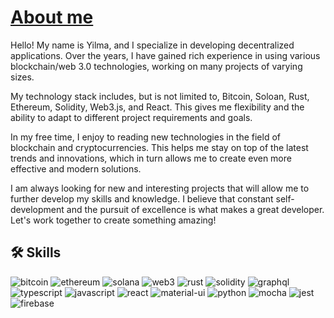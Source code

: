 # <a href="https://github.com/damon1205/about-me">About me</a>

 Hello! My name is Yilma, and I specialize in developing decentralized applications. Over the years, I have gained rich experience in using various blockchain/web 3.0 technologies, working on many projects of varying sizes.

 My technology stack includes, but is not limited to, Bitcoin, Soloan, Rust, Ethereum, Solidity, Web3.js, and React. This gives me flexibility and the ability to adapt to different project requirements and goals.

 In my free time, I enjoy to reading new technologies in the field of blockchain and cryptocurrencies. This helps me stay on top of the latest trends and innovations, which in turn allows me to create even more effective and modern solutions.

 I am always looking for new and interesting projects that will allow me to further develop my skills and knowledge. I believe that constant self-development and the pursuit of excellence is what makes a great developer. Let's work together to create something amazing!

## 🛠️ Skills
![bitcoin](https://img.shields.io/badge/Bitcoin-3C3C3D?style=for-the-badge&logo=bitcoin&logoColor=yellow)
![ethereum](https://img.shields.io/badge/Ethereum-3C3C3D?style=for-the-badge&logo=ethereum&logoColor=grey)
![solana](https://img.shields.io/badge/Solana-3C3C3D?style=for-the-badge&logo=solana&logoColor=lightpurple)
![web3](https://img.shields.io/badge/Web_3-3f3f3f?style=for-the-badge&logo=web3.js&logoColor=white)
![rust](https://img.shields.io/badge/Rust-4f4f4f?style=for-the-badge&logo=rust&logoColor=black)
![solidity](https://img.shields.io/badge/Solidity-363636?style=for-the-badge&logo=solidity&logoColor=white)
![graphql](https://img.shields.io/badge/GraphQL-E434AA?style=for-the-badge&logo=graphql&logoColor=white)
![typescript](https://img.shields.io/badge/TypeScript-3178C6?style=for-the-badge&logo=typescript&logoColor=white)
![javascript](https://img.shields.io/badge/JavaScript-323330?style=for-the-badge&logo=javascript&logoColor=F7DF1E)
![react](https://img.shields.io/badge/React-20232A?style=for-the-badge&logo=react&logoColor=61DAFB)
![material-ui](https://img.shields.io/badge/Material_UI-0081CB?style=for-the-badge&logo=mui&logoColor=white)
![python](https://img.shields.io/badge/Python-3776AB?style=for-the-badge&logo=python&logoColor=white)
![mocha](https://img.shields.io/badge/Mocha-8D6748?style=for-the-badge&logo=mocha&logoColor=white)
![jest](https://img.shields.io/badge/Jest-C21325?style=for-the-badge&logo=jest&logoColor=white)
![firebase](https://img.shields.io/badge/Firebase-ffaa00?style=for-the-badge&logo=Firebase&logoColor=white)
